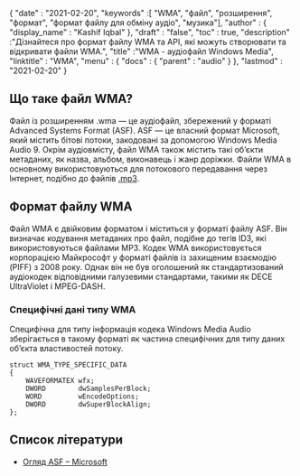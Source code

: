 {
  "date" : "2021-02-20",
  "keywords" :[ "WMA", "файл", "розширення", "формат", "формат файлу для обміну аудіо", "музика"],
  "author" : {
    "display_name" : "Kashif Iqbal"
},
  "draft" : "false",
  "toc" : true,
  "description" :"Дізнайтеся про формат файлу WMA та API, які можуть створювати та відкривати файли WMA.",
  "title" :"WMA - аудіофайл Windows Media",
  "linktitle" : "WMA",
  "menu" : {
    "docs" : {
      "parent" : "audio"
}
},
  "lastmod" : "2021-02-20"
}

## Що таке файл WMA?

Файл із розширенням .wma — це аудіофайл, збережений у форматі Advanced Systems Format (ASF). ASF — це власний формат Microsoft, який містить бітові потоки, закодовані за допомогою Windows Media Audio 9. Окрім аудіовмісту, файл WMA також містить такі об’єкти метаданих, як назва, альбом, виконавець і жанр доріжки. Файли WMA в основному використовуються для потокового передавання через Інтернет, подібно до файлів [.mp3](/uk/audio/mp3/).

## Формат файлу WMA

Файл WMA є двійковим форматом і міститься у форматі файлу ASF. Він визначає кодування метаданих про файл, подібне до тегів ID3, які використовуються файлами MP3. Кодек WMA використовується корпорацією Майкрософт у форматі файлів із захищеним взаємодію (PIFF) з 2008 року. Однак він не був оголошений як стандартизований аудіокодек відповідними галузевими стандартами, такими як DECE UltraViolet і MPEG-DASH.

### Специфічні дані типу WMA

Специфічна для типу інформація кодека Windows Media Audio зберігається в такому форматі як частина специфічних для типу даних об’єкта властивостей потоку.

```
struct WMA_TYPE_SPECIFIC_DATA
{
    WAVEFORMATEX wfx;
    DWORD        dwSamplesPerBlock;
    WORD         wEncodeOptions;
    DWORD        dwSuperBlockAlign;
};
```
## Список літератури

* [Огляд ASF – Microsoft](https://learn.microsoft.com/en-us/windows/win32/wmformat/overview-of-the-asf-format)

